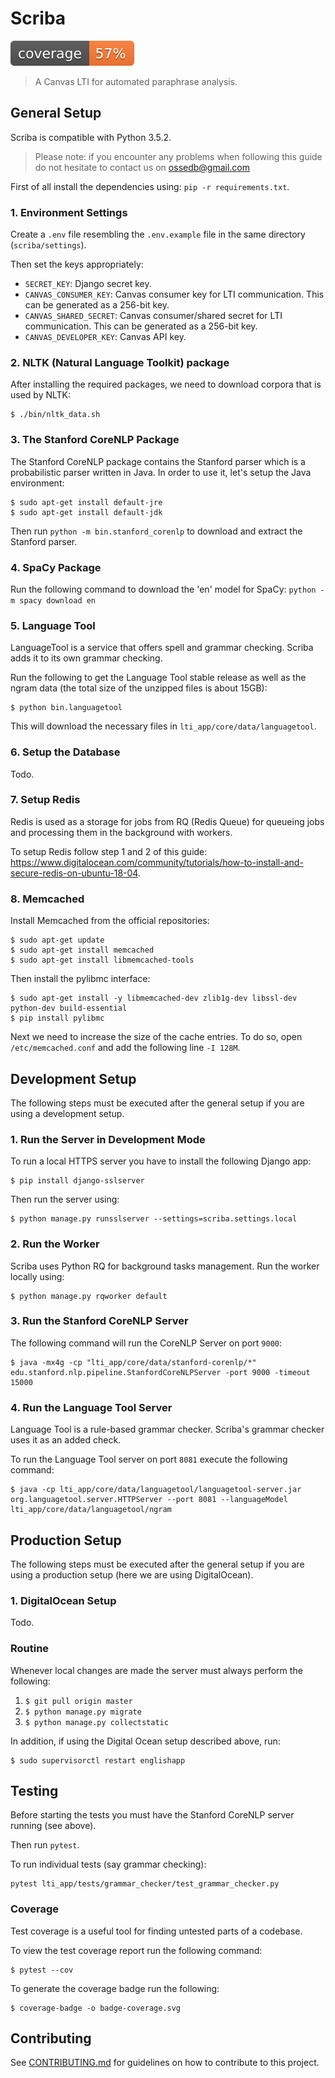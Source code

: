 # Scriba

<img src="./badge-coverage.svg">

> A Canvas LTI for automated paraphrase analysis.

## General Setup

Scriba is compatible with Python 3.5.2.

> Please note: if you encounter any problems when following this guide do not hesitate to contact us on ossedb@gmail.com

First of all install the dependencies using: `pip -r requirements.txt`.

### 1. Environment Settings

Create a `.env` file resembling the `.env.example` file in the same directory (`scriba/settings`).

Then set the keys appropriately:
- `SECRET_KEY`: Django secret key.
- `CANVAS_CONSUMER_KEY`: Canvas consumer key for LTI communication. This can be generated as a 256-bit key.
- `CANVAS_SHARED_SECRET`: Canvas consumer/shared secret for LTI communication. This can be generated as a 256-bit key.
- `CANVAS_DEVELOPER_KEY`: Canvas API key.

### 2. NLTK (Natural Language Toolkit) package

After installing the required packages, we need to download corpora that is used by NLTK:

```
$ ./bin/nltk_data.sh
```

### 3. The Stanford CoreNLP Package

The Stanford CoreNLP package contains the Stanford parser which is a probabilistic parser written in Java.
In order to use it, let's setup the Java environment:

```
$ sudo apt-get install default-jre
$ sudo apt-get install default-jdk
```

Then run `python -m bin.stanford_corenlp` to download and extract the Stanford parser.

### 4. SpaCy Package

Run the following command to download the 'en' model for SpaCy: `python -m spacy download en`

### 5. Language Tool

LanguageTool is a service that offers spell and grammar checking. Scriba adds it to its own grammar checking.

Run the following to get the Language Tool stable release as well as the ngram data (the total size of the unzipped files is about 15GB):

```
$ python bin.languagetool
```

This will download the necessary files in `lti_app/core/data/languagetool`.

### 6. Setup the Database

Todo.

### 7. Setup Redis

Redis is used as a storage for jobs from RQ (Redis Queue) for
queueing jobs and processing them in the background with
workers.

To setup Redis follow step 1 and 2 of this guide: https://www.digitalocean.com/community/tutorials/how-to-install-and-secure-redis-on-ubuntu-18-04.

### 8. Memcached

Install Memcached from the official repositories:

```
$ sudo apt-get update
$ sudo apt-get install memcached
$ sudo apt-get install libmemcached-tools
```

Then install the pylibmc interface:

```
$ sudo apt-get install -y libmemcached-dev zlib1g-dev libssl-dev python-dev build-essential
$ pip install pylibmc
```

Next we need to increase the size of
the cache entries. To do so, open `/etc/memcached.conf` and add the following line `-I 128M`.

## Development Setup

The following steps must be executed
after the general setup if you
are using a development setup.

### 1. Run the Server in Development Mode

To run a local HTTPS server you have to install the following Django app:

```
$ pip install django-sslserver
```

Then run the server using:

```
$ python manage.py runsslserver --settings=scriba.settings.local
```

### 2. Run the Worker

Scriba uses Python RQ for background tasks management.
Run the worker locally using:

```
$ python manage.py rqworker default
```

### 3. Run the Stanford CoreNLP Server

The following command will run the CoreNLP Server on port `9000`:

```
$ java -mx4g -cp "lti_app/core/data/stanford-corenlp/*" edu.stanford.nlp.pipeline.StanfordCoreNLPServer -port 9000 -timeout 15000
```

### 4. Run the Language Tool Server

Language Tool is a rule-based grammar checker. Scriba's
grammar checker uses it as an added check.

To run the Language Tool server on port `8081` execute the following command:

```
$ java -cp lti_app/core/data/languagetool/languagetool-server.jar org.languagetool.server.HTTPServer --port 8081 --languageModel lti_app/core/data/languagetool/ngram
```

## Production Setup

The following steps must be executed
after the general setup if you
are using a production setup (here we
are using DigitalOcean).

### 1. DigitalOcean Setup

Todo.

### Routine

Whenever local changes are made the server must always perform the following:

1. `$ git pull origin master`
2. `$ python manage.py migrate`
3. `$ python manage.py collectstatic`

In addition, if using the Digital Ocean setup described above, run:

```
$ sudo supervisorctl restart englishapp
```

## Testing

Before starting the tests you must have the
Stanford CoreNLP server running (see above).

Then run `pytest`.

To run individual tests (say grammar checking):

```
pytest lti_app/tests/grammar_checker/test_grammar_checker.py
```

### Coverage

Test coverage is a useful tool for
finding untested parts of a codebase.

To view the test coverage report run
the following command:

```
$ pytest --cov
```

To generate the coverage badge run the following:

```
$ coverage-badge -o badge-coverage.svg
```

## Contributing

See [CONTRIBUTING.md](CONTRIBUTING.md) for guidelines on how to contribute to this project.
